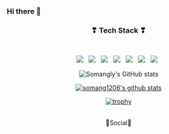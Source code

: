 ### Hi there 👋

<!--
**somang1206/somang1206** is a ✨ _special_ ✨ repository because its `README.md` (this file) appears on your GitHub profile.

Here are some ideas to get you started:

- 🔭 I’m currently working on ...web
- 🌱 I’m currently learning ...
- 👯 I’m looking to collaborate on ...
- 🤔 I’m looking for help with ...
- 💬 Ask me about ...
- 📫 How to reach me: ...
- 😄 Pronouns: ...
- ⚡ Fun fact: ...



-->
<div align="center">
<h3 align="center"><b>❣ Tech Stack ❣</b></h3>
</br>
<p align="center">
<img src="https://img.shields.io/badge/HTML5-E34F26?style=flat-square&logo=HTML5&logoColor=white"/></a> &nbsp
<img src="https://img.shields.io/badge/CSS3-1572B6?style=flat-square&logo=CSS3&logoColor=white"/></a> &nbsp
<img src="https://img.shields.io/badge/JavaScript-F7DF1E?style=flat-square&logo=JavaScript&logoColor=white"/></a> &nbsp
<img src="https://img.shields.io/badge/React.js-4479A1?style=flat-square&logo=React&logoColor=white"/></a> &nbsp 
<img src="https://img.shields.io/badge/Photoshop-1F1E6E?style=flat-square&logo=Adobe Photoshop&logoColor=white"/></a> &nbsp 
<img src="https://img.shields.io/badge/Illustrator-6E341E?style=flat-square&logo=Adobe Illustrator&logoColor=white"/></a> &nbsp
<img src="https://img.shields.io/badge/Figma-121212?style=flat-square&logo=Figma&logoColor=white"/></a> &nbsp 
</p>


![Somangly's GitHub stats](https://github-readme-stats.vercel.app/api?username=somang1206&show_icons=true&theme=radical)


[![somang1206's github stats](https://github-readme-stats.vercel.app/api/top-langs/?username=somang1206&show_icons=true&hide_border=true&title_color=004386&icon_color=004386&layout=compact)](https://github.com/somang1206)


[![trophy](https://github-profile-trophy.vercel.app/?username=somang1206)](https://github.com/ryo-ma/github-profile-trophy)

</br>
💌Social💌

</div>
